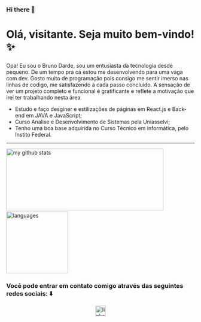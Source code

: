 ### Hi there 👋

<h1 align="left">Olá, visitante. Seja muito bem-vindo! ✨</h1>

###
Opa! Eu sou o Bruno Darde, sou um entusiasta da tecnologia desde pequeno. 
De um tempo pra cá estou me desenvolvendo para uma vaga com dev. Gosto muito de programação pois consigo me sentir imerso nas linhas de codigo, me satisfazendo a cada passo concluído. A sensação de ver um projeto completo e funcional é gratificante e reflete a motivação que irei ter trabalhando nesta área.


- Estudo e faço desginer e estilizações de páginas em React.js e Back-end em JAVA e JavaScript;
- Curso Analise e Desenvolvimento de Sistemas pela Uniasselvi;
- Tenho uma boa base adquirida no Curso Técnico em informática, pelo Instito Federal.
---

<p align="left">
<img src="https://github-readme-stats.vercel.app/api?username=BDarde&show_icons=true&theme=dark" alt="my github stats" height="165" width="420" />&nbsp;<img src="https://github-readme-stats.vercel.app/api/top-langs/?username=BDarde&layout=compact&theme=dark" alt="languages" height="165">
</p>



###

### Você pode entrar em contato comigo através das seguintes redes sociais: ⬇️
  
<div align="center">
  <a href="https://www.linkedin.com/in/bruno-darde-9b8276192/" target="_blank">
    <img src="https://img.shields.io/static/v1?message=LinkedIn&logo=linkedin&label=&color=0077B5&logoColor=white&labelColor=&style=flat" height="28" alt="linkedin logo"  />
  </a>
</div>
